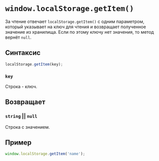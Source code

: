 # `window.localStorage.getItem()`

За чтение отвечает `localStorage.getItem()` c одним параметром, который указывает на ключ для чтения и возвращает полученное значение из хранилища. Если по этому ключу нет значения, то метод вернёт `null`.

## Синтаксис

```js
localStorage.getItem(key);
```

### `key`

Строка - ключ.

## Возвращает

### `string` || `null`

Строка с значением.

## Пример

```js
window.localStorage.getItem('name');
```
